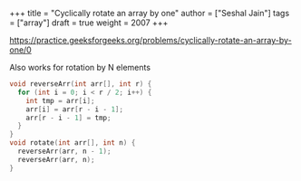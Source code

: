 +++
title = "Cyclically rotate an array by one"
author = ["Seshal Jain"]
tags = ["array"]
draft = true
weight = 2007
+++

<https://practice.geeksforgeeks.org/problems/cyclically-rotate-an-array-by-one/0>

Also works for rotation by N elements

```cpp
void reverseArr(int arr[], int r) {
  for (int i = 0; i < r / 2; i++) {
    int tmp = arr[i];
    arr[i] = arr[r - i - 1];
    arr[r - i - 1] = tmp;
  }
}
void rotate(int arr[], int n) {
  reverseArr(arr, n - 1);
  reverseArr(arr, n);
}
```
